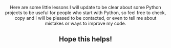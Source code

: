 <div align="center">
<p>Here are some little lessons I will update to be clear about some Python projects to be useful for people who start with Python, so feel free to check, copy and I will be pleased to be contacted, or even to tell me about mistakes or ways to improve my code.</p>

## Hope this helps!